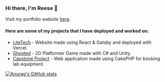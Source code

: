 
### Hi there, I'm Reese 👋

Visit my portfolio website [here](https://reese-gunardi.vercel.app/).

#### Here are some of my projects that I have deployed and worked on:

* [LiteTech](https://litetechwebsite-rjgy.vercel.app/) - Website made using React & Gatsby and deployed with Vercel.
* [Ghosted](https://rjgy.github.io/GhostedWebGL/) - 2D Platformer Game made with C# and Unity.
* [Capstone Project](http://54.206.103.30/) - Web application made using CakePHP for booking lab equipment.

[![Anurag's GitHub stats](https://github-readme-stats.vercel.app/api?username=rjgy)](https://github.com/anuraghazra/github-readme-stats)
